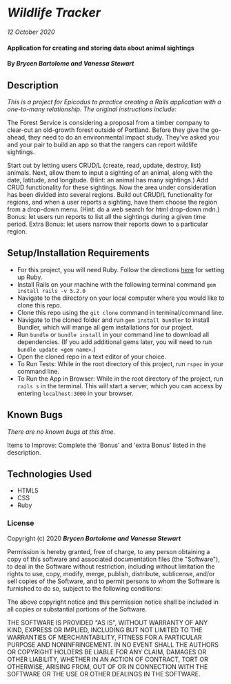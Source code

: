 # _Wildlife Tracker_

_12 October 2020_

#### Application for creating and storing data about animal sightings

#### By _**Brycen Bartolome and Vanessa Stewart**_

## Description

_This is a project for Epicodus to practice creating a Rails application with a one-to-many relationship. The original instructions include:_

The Forest Service is considering a proposal from a timber company to clear-cut an old-growth forest outside of Portland. Before they give the go-ahead, they need to do an environmental impact study. They've asked you and your pair to build an app so that the rangers can report wildlife sightings.

Start out by letting users CRUD/L (create, read, update, destroy, list) animals.
Next, allow them to input a sighting of an animal, along with the date, latitude, and longitude. (Hint: an animal has many sightings.) Add CRUD functionality for these sightings.
Now the area under consideration has been divided into several regions. Build out CRUD/L functionality for regions, and when a user reports a sighting, have them choose the region from a drop-down menu. (Hint: do a web search for html drop-down mdn.)
Bonus: let users run reports to list all the sightings during a given time period.
Extra Bonus: let users narrow their reports down to a particular region.

## Setup/Installation Requirements

- For this project, you will need Ruby. Follow the directions [here](https://www.learnhowtoprogram.com/ruby-and-rails/getting-started-with-ruby/ruby-installation-and-setup) for setting up Ruby.
- Install Rails on your machine with the following terminal command `gem install rails -v 5.2.0`
- Navigate to the directory on your local computer where you would like to clone this repo.
- Clone this repo using the `git clone` command in terminal/command line.
- Navigate to the cloned folder and run `gem install bundler` to install Bundler, which will mange all gem installations for our project.
- Run `bundle` or `bundle install` in your command line to download all dependencies. (If you add additional gems later, you will need to run `bundle update <gem name>`.)
- Open the cloned repo in a text editor of your choice.
- To Run Tests: While in the root directory of this project, run `rspec` in your command line.
- To Run the App in Browser: While in the root directory of the project, run `rails s` in the terminal. This will start a server, which you can access by entering `localhost:3000` in your browser.

## Known Bugs

_There are no known bugs at this time._

Items to Improve: Complete the 'Bonus' and 'extra Bonus' listed in the description.

## Technologies Used

* HTML5
* CSS
* Ruby

### License

Copyright (c) 2020 **_Brycen Bartolome and Vanessa Stewart_**

Permission is hereby granted, free of charge, to any person obtaining a copy of this software and associated documentation files (the "Software"), to deal in the Software without restriction, including without limitation the rights to use, copy, modify, merge, publish, distribute, sublicense, and/or sell copies of the Software, and to permit persons to whom the Software is furnished to do so, subject to the following conditions:

The above copyright notice and this permission notice shall be included in all copies or substantial portions of the Software.

THE SOFTWARE IS PROVIDED "AS IS", WITHOUT WARRANTY OF ANY KIND, EXPRESS OR IMPLIED, INCLUDING BUT NOT LIMITED TO THE WARRANTIES OF MERCHANTABILITY, FITNESS FOR A PARTICULAR PURPOSE AND NONINFRINGEMENT. IN NO EVENT SHALL THE AUTHORS OR COPYRIGHT HOLDERS BE LIABLE FOR ANY CLAIM, DAMAGES OR OTHER LIABILITY, WHETHER IN AN ACTION OF CONTRACT, TORT OR OTHERWISE, ARISING FROM, OUT OF OR IN CONNECTION WITH THE SOFTWARE OR THE USE OR OTHER DEALINGS IN THE SOFTWARE.